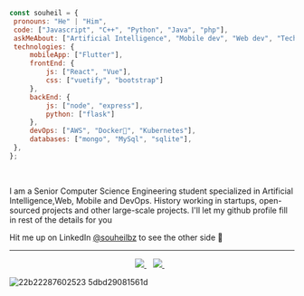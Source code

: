 <p align="center">
   
   ```javascript
const souheil = {
    pronouns: "He" | "Him",
    code: ["Javascript", "C++", "Python", "Java", "php"],
    askMeAbout: ["Artificial Intelligence", "Mobile dev", "Web dev", "Tech"],
    technologies: {
        mobileApp: ["Flutter"],
        frontEnd: {
            js: ["React", "Vue"],
            css: ["vuetify", "bootstrap"]
        },
        backEnd: {
            js: ["node", "express"],
            python: ["flask"]
        },
        devOps: ["AWS", "Docker🐳", "Kubernetes"],
        databases: ["mongo", "MySql", "sqlite"],
    },
};
```
</p>

<br>

I am a Senior Computer Science Engineering student specialized in Artificial Intelligence,Web, Mobile and DevOps. History working in startups, open-sourced projects and other large-scale projects. I'll let my github profile fill in rest of the details for you

Hit me up on LinkedIn [@souheilbz](https://www.linkedin.com/in/souheil-bouzouita/) to see the other side 🙌

-----------

<p align='center'>
     <a href="https://souheilbouzouita.netlify.app">
        <img src="https://img.shields.io/badge/Website-3b5998?style=for-the-badge&logo=Stadia&logoColor=white" />
    </a>&nbsp;&nbsp;
    <a href="https://www.linkedin.com/in/souheil-bouzouita/">
       <img src="https://img.shields.io/badge/-LinkedIn-0e76a8?style=for-the-badge&logo=Linkedin&logoColor=white" />
    </a>&nbsp;&nbsp;
</p>




![22b22287602523 5dbd29081561d](https://user-images.githubusercontent.com/76651082/160645232-df98ca8b-040c-4a46-b92c-c518731606d3.gif)






